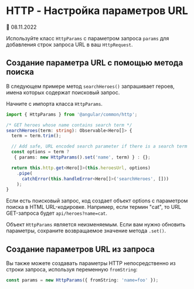 # HTTP - Настройка параметров URL

:date: 08.11.2022

Используйте класс `HttpParams` с параметром запроса `params` для добавления строк запроса URL в ваш `HttpRequest`.

## Создание параметра URL с помощью метода поиска

В следующем примере метод `searchHeroes()` запрашивает героев, имена которых содержат поисковый запрос.

Начните с импорта класса `HttpParams`.

```ts
import { HttpParams } from '@angular/common/http';
```

```ts
/* GET heroes whose name contains search term */
searchHeroes(term: string): Observable<Hero[]> {
  term = term.trim();

  // Add safe, URL encoded search parameter if there is a search term
  const options = term ?
   { params: new HttpParams().set('name', term) } : {};

  return this.http.get<Hero[]>(this.heroesUrl, options)
    .pipe(
      catchError(this.handleError<Hero[]>('searchHeroes', []))
    );
}
```

Если есть поисковый запрос, код создает объект options с параметром поиска в HTML URL-кодировке. Например, если термин "cat", то URL GET-запроса будет `api/heroes?name=cat`.

Объект `HttpParams` является неизменяемым. Если вам нужно обновить параметры, сохраните возвращаемое значение метода `.set()`.

## Создание параметров URL из запроса

Вы также можете создавать параметры HTTP непосредственно из строки запроса, используя переменную `fromString`:

```ts
const params = new HttpParams({ fromString: 'name=foo' });
```
